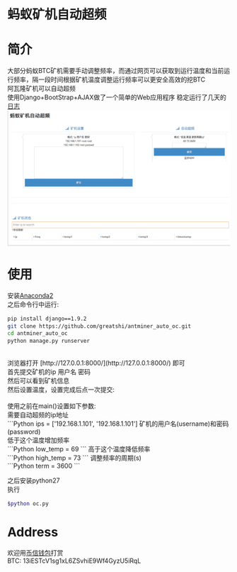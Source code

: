 <h1>蚂蚁矿机自动超频</h1>

简介
=======
大部分蚂蚁BTC矿机需要手动调整频率，而通过网页可以获取到运行温度和当前运行频率，隔一段时间根据矿机温度调整运行频率可以更安全高效的挖BTC<br />
阿瓦隆矿机可以自动超频<br />
使用Django+BootStrap+AJAX做了一个简单的Web应用程序
稳定运行了几天的[日志](https://github.com/greatshi/antminer_auto_oc/blob/master/fig/log.txt)
![Image text](fig/main.png)

使用
=======
安装[Anaconda2](https://www.anaconda.com/download/) <br />
之后命令行中运行: <br />
```Bash
pip install django==1.9.2
git clone https://github.com/greatshi/antminer_auto_oc.git
cd antminer_auto_oc
python manage.py runserver
```
<br />
浏览器打开 [http://127.0.0.1:8000/](http://127.0.0.1:8000/) 即可 <br />
首先提交矿机的ip 用户名 密码<br />
然后可以看到矿机信息<br />
然后设置温度，设置完成后点一次提交:<br />
<br />
使用之前在main()设置如下参数: <br />
需要自动超频的ip地址<br />
```Python
ips = ['192.168.1.101', '192.168.1.101']
矿机的用户名(username)和密码(password)<br />
低于这个温度增加频率<br />
```Python
low_temp = 69
```
高于这个温度降低频率<br />
```Python
high_temp = 73
```
调整频率的周期(s) <br />
```Python
term = 3600
```

之后安装python27<br />
执行<br />
```Bash
$python oc.py
```

Address
=======
欢迎用[币信钱包](https://web.bixin.im/webapp/)打赏<br />
BTC: 13iESTcV1sg1xL6ZSvhiE9Wf4GyzU5iRqL
